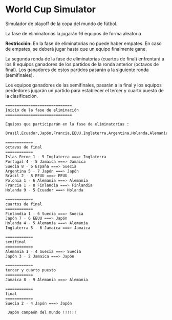 # World Cup Simulator
Simulador de playoff de  la copa del mundo de fútbol.

La fase de eliminatorias la jugarán  16 equipos de forma aleatoria

**Restricción:**
En la fase de eliminatorias no puede haber empates. En caso de empates, se deberá
jugar hasta que un equipo finalmente gane.

La segunda ronda de la fase de eliminatorias (cuartos de final) enfrentará a los 8 equipos
ganadores de los partidos de la ronda anterior (octavos de final). Los ganadores de estos partidos
pasarán a la siguiente ronda (semifinales).

Los equipos ganadores de las semifinales, pasarán a la final y los equipos perdedores jugarán un partido para establecer el tercer y cuarto puesto de la clasificación.

```bash
=============================
Inicio de la fase de eliminación
=============================

Equipos que participarán en la fase de eliminatorias :

Brasil,Ecuador,Japón,Francia,EEUU,Inglaterra,Argentina,Holanda,Alemania,Islas Feroe,España,Jamaica,Portugal,Polonia,Suecia,Finlandia

============
octavos de final
============
Islas Feroe 1 - 5 Inglaterra ===> Inglaterra
Portugal 4 - 5 Jamaica ===> Jamaica
Suecia 8 - 6 España ===> Suecia
Argentina 5 - 7 Japón ===> Japón
Brasil 2 - 8 EEUU ===> EEUU
Polonia 1 - 6 Alemania ===> Alemania
Francia 1 - 8 Finlandia ===> Finlandia
Holanda 9 - 5 Ecuador ===> Holanda

============
cuartos de final
============
Finlandia 1 - 6 Suecia ===> Suecia
Japón 7 - 6 EEUU ===> Japón
Holanda 4 - 5 Alemania ===> Alemania
Inglaterra 5 - 6 Jamaica ===> Jamaica

============
semifinal
============
Alemania 1 - 4 Suecia ===> Suecia
Japón 3 - 2 Jamaica ===> Japón

============
tercer y cuarto puesto
============
Jamaica 8 - 9 Alemania ===> Alemania

============
final
============
Suecia 2 - 4 Japón ===> Japón

 Japón campeón del mundo !!!!!!
``` 

